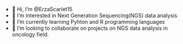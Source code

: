 - 👋 Hi, I’m @ErzaScarlet15
- 👀 I’m interested in Next Generation Sequencing(NGS) data analysis
- 🌱 I’m currently learning Pyhton and R programming languages
- 💞️ I’m looking to collaborate on projects on NGS data analysis in oncology field.


<!---
ErzaScarlet15/ErzaScarlet15 is a ✨ special ✨ repository because its `README.md` (this file) appears on your GitHub profile.
You can click the Preview link to take a look at your changes.
--->
